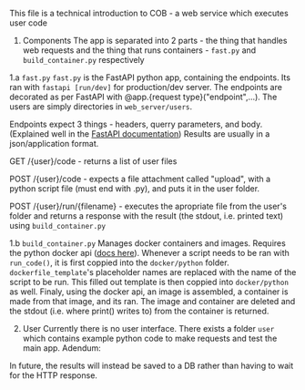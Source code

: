 This file is a technical introduction to COB - a web service which executes user code

1. Components
The app is separated into 2 parts - the thing that handles web requests and the thing that runs containers - `fast.py` and `build_container.py` respectively

1.a `fast.py`
`fast.py` is the FastAPI python app, containing the endpoints. Its ran with `fastapi [run/dev]` for production/dev server.
The endpoints are decorated as per FastAPI with @app.{request type}("endpoint",...).
The users are simply directories in `web_server/users`.

Endpoints expect 3 things - headers, querry parameters, and body. (Explained well in the [FastAPI documentation](https://fastapi.tiangolo.com/tutorial/))
Results are usually in a json/application format.


GET /{user}/code - returns a list of user files

POST /{user}/code - expects a file attachment called "upload", with a python script file (must end with .py), and puts it in the user folder.

POST /{user}/run/{filename} - executes the apropriate file from the user's folder and returns
a response with the result (the stdout, i.e. printed text) using `build_container.py`

1.b `build_container.py`
Manages docker containers and images. Requires the python docker api ([docs here](https://docker-py.readthedocs.io/en/stable/)).
Whenever a script needs to be ran with `run_code()`, it is first coppied into the `docker/python` folder.
`dockerfile_template`'s placeholder names are replaced with the name of the script to be run.
This filled out template is then coppied into `docker/python` as well.
Finaly, using the docker api, an image is assembled, a container is made from that image, and its ran.
The image and container are deleted and the stdout (i.e. where print() writes to) from the container is returned. 

2. User
Currently there is no user interface. There exists a folder `user` which contains example python code to make requests and test the main app.
Adendum:

In future, the results will instead be saved to a DB rather than having to wait for the HTTP response.

